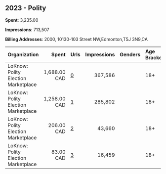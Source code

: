 ## 2023 - Polity 
**Spent**: 3,235.00

**Impressions**: 713,507

**Billing Addresses**: 2000, 10130-103 Street NW,Edmonton,T5J 3N9,CA

|Organization|Spent|Urls|Impressions|Genders|Age Brackets|Country Codes|
|:---|---:|:---|---:|:---|:---|:---|
|LoKnow: Polity Election Marketplace|1,688.00 CAD|[0](https://www.snap.com/political-ads/asset/29743b4b520fe6d9e1f446d1f124fd6fb4a1bcf5d813346da658f27697df1655?mediaType=jpg)|367,586||18+|canada|
|LoKnow: Polity Election Marketplace|1,258.00 CAD|[1](https://www.snap.com/political-ads/asset/28e9e2427c6770abe8e6af27b306b4d7ffe292c703b37e36a7d800ba5b39880c?mediaType=jpg)|285,802||18+|canada|
|LoKnow: Polity Election Marketplace|206.00 CAD|[2](https://www.snap.com/political-ads/asset/6e0b7dc350d2e58314979eb96126a2b3624dd96698c3fdcbbb3272cb69ade6d8?mediaType=jpg)|43,660||18+|canada|
|LoKnow: Polity Election Marketplace|83.00 CAD|[3](https://www.snap.com/political-ads/asset/8ef998de4042f6fa352359bb49a11e072af3947ed1ed570bd0a48f98eb9d3150?mediaType=jpg)|16,459||18+|canada|
